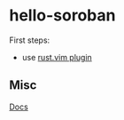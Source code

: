 # hello-soroban
First steps:

- use [rust.vim plugin](https://github.com/rust-lang/rust.vim)

## Misc

[Docs](https://soroban.stellar.org/docs/)
